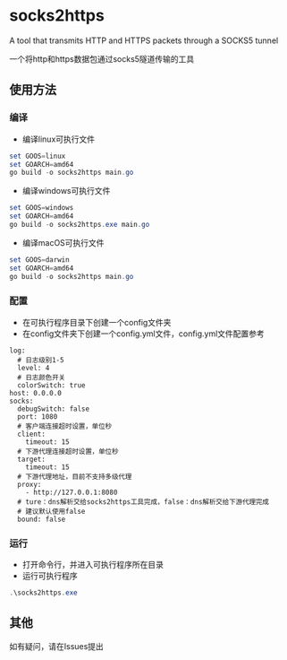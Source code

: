 # socks2https
A tool that transmits HTTP and HTTPS packets through a SOCKS5 tunnel

一个将http和https数据包通过socks5隧道传输的工具

## 使用方法

### 编译

- 编译linux可执行文件

```powershell
set GOOS=linux
set GOARCH=amd64
go build -o socks2https main.go
```

- 编译windows可执行文件

```powershell
set GOOS=windows
set GOARCH=amd64
go build -o socks2https.exe main.go
```

- 编译macOS可执行文件

```powershell
set GOOS=darwin
set GOARCH=amd64
go build -o socks2https main.go
```

### 配置

- 在可执行程序目录下创建一个config文件夹
- 在config文件夹下创建一个config.yml文件，config.yml文件配置参考

```
log:
  # 日志级别1-5
  level: 4
  # 日志颜色开关
  colorSwitch: true
host: 0.0.0.0
socks:
  debugSwitch: false
  port: 1080
  # 客户端连接超时设置，单位秒
  client:
    timeout: 15
  # 下游代理连接超时设置，单位秒
  target:
    timeout: 15
  # 下游代理地址，目前不支持多级代理
  proxy:
    - http://127.0.0.1:8080
  # ture：dns解析交给socks2https工具完成，false：dns解析交给下游代理完成
  # 建议默认使用false
  bound: false
```

### 运行

- 打开命令行，并进入可执行程序所在目录
- 运行可执行程序

```powershell
.\socks2https.exe
```

## 其他

如有疑问，请在Issues提出
